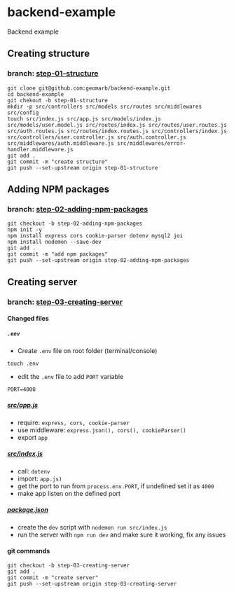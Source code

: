 # backend-example
Backend example

## Creating structure

### branch: [step-01-structure](https://github.com/geomarb/backend-example/tree/step-01-structure)

```console
git clone git@github.com:geomarb/backend-example.git
cd backend-example
git chekout -b step-01-structure
mkdir -p src/controllers src/models src/routes src/middlewares src/config
touch src/index.js src/app.js src/models/index.js src/models/user.model.js src/routes/index.js src/routes/user.routes.js src/auth.routes.js src/routes/index.routes.js src/controllers/index.js src/controllers/user.controller.js src/auth.controller.js src/middlewares/auth.middleware.js src/middlewares/error-handler.middleware.js
git add .
git commit -m "create structure"
git push --set-upstream origin step-01-structure
```

## Adding NPM packages

### branch: [step-02-adding-npm-packages](https://github.com/geomarb/backend-example/tree/step-02-adding-npm-packages)

```console
git checkout -b step-02-adding-npm-packages
npm init -y
npm install express cors cookie-parser dotenv mysql2 joi
npm install nodemon --save-dev
git add .
git commit -m "add npm packages"
git push --set-upstream origin step-02-adding-npm-packages
```

## Creating server

### branch: [step-03-creating-server](https://github.com/geomarb/backend-example/tree/step-03-creating-server)

#### Changed files

##### ` .env `
- Create ` .env ` file on root folder (terminal/console)
```console
touch .env
```
- edit the `.env` file to add `PORT` variable
```console
PORT=4000
```
##### [src/app.js](src/app.js)

- require: ` express, cors, cookie-parser `
- use middleware: ` express.json(), cors(), cookieParser() `
- export ` app `

##### [src/index.js](src/index.js)

- call: ` dotenv `
- import: ` app.js) `
- get the port to run from `process.env.PORT`, if undefined set it as `4000`
- make app listen on the defined port

##### [package.json](package.json)

- create the `dev` script with `nodemon run src/index.js`
- run the server with `npm run dev` and make sure it working, fix any issues

#### git commands

```console
git checkout -b step-03-creating-server
git add .
git commit -m "create server"
git push --set-upstream origin step-03-creating-server
```